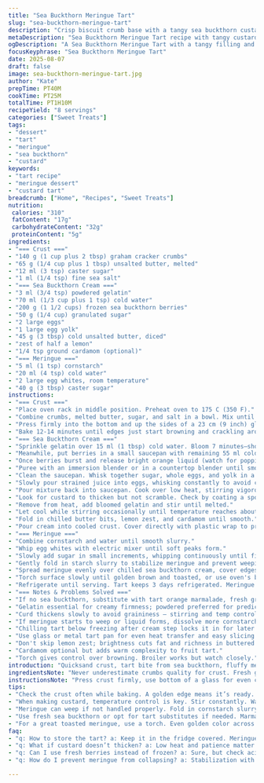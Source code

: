 ```yaml
---
title: "Sea Buckthorn Meringue Tart"
slug: "sea-buckthorn-meringue-tart"
description: "Crisp biscuit crumb base with a tangy sea buckthorn custard, topped with a toasted cloud of meringue. Uses gelatin for stability, fresh citrus twist, and a hint of cardamom in the filling. Balanced sweetness against bright fruit acidity. No nuts, easy to freeze halfway. Requires patience watching custard thicken gently over low heat. Visual cues guide doneness rather than strict times. Meringue tips included. Stores well up to three days chilled."
metaDescription: "Sea Buckthorn Meringue Tart recipe with tangy custard, crispy base, toasted meringue. Unique flavors elevate a classic dessert to new heights."
ogDescription: "A Sea Buckthorn Meringue Tart with a tangy filling and toasted meringue that will impress. Perfect for gatherings or a special dessert treat."
focusKeyphrase: "Sea Buckthorn Meringue Tart"
date: 2025-08-07
draft: false
image: sea-buckthorn-meringue-tart.jpg
author: "Kate"
prepTime: PT40M
cookTime: PT25M
totalTime: PT1H10M
recipeYield: "8 servings"
categories: ["Sweet Treats"]
tags:
- "dessert"
- "tart"
- "meringue"
- "sea buckthorn"
- "custard"
keywords:
- "tart recipe"
- "meringue dessert"
- "custard tart"
breadcrumb: ["Home", "Recipes", "Sweet Treats"]
nutrition: 
 calories: "310"
 fatContent: "17g"
 carbohydrateContent: "32g"
 proteinContent: "5g"
ingredients:
- "=== Crust ==="
- "140 g (1 cup plus 2 tbsp) graham cracker crumbs"
- "65 g (1/4 cup plus 1 tbsp) unsalted butter, melted"
- "12 ml (3 tsp) caster sugar"
- "1 ml (1/4 tsp) fine sea salt"
- "=== Sea Buckthorn Cream ==="
- "3 ml (3/4 tsp) powdered gelatin"
- "70 ml (1/3 cup plus 1 tsp) cold water"
- "200 g (1 1/2 cups) frozen sea buckthorn berries"
- "50 g (1/4 cup) granulated sugar"
- "2 large eggs"
- "1 large egg yolk"
- "45 g (3 tbsp) cold unsalted butter, diced"
- "zest of half a lemon"
- "1/4 tsp ground cardamom (optional)"
- "=== Meringue ==="
- "5 ml (1 tsp) cornstarch"
- "20 ml (4 tsp) cold water"
- "2 large egg whites, room temperature"
- "40 g (3 tbsp) caster sugar"
instructions:
- "=== Crust ==="
- "Place oven rack in middle position. Preheat oven to 175 C (350 F)."
- "Combine crumbs, melted butter, sugar, and salt in a bowl. Mix until texture resembles damp sand."
- "Press firmly into the bottom and up the sides of a 23 cm (9 inch) glass tart pan. No gaps or thin spots."
- "Bake 12-14 minutes until edges just start browning and crackling aroma releases. Let cool to lukewarm before adding filling."
- "=== Sea Buckthorn Cream ==="
- "Sprinkle gelatin over 15 ml (1 tbsp) cold water. Bloom 7 minutes—should swell and soften."
- "Meanwhile, put berries in a small saucepan with remaining 55 ml cold water. Heat over medium, stirring occasionally."
- "Once berries burst and release bright orange liquid (watch for popping sounds), remove from heat."
- "Puree with an immersion blender or in a countertop blender until smooth. Strain through fine mesh into a bowl to remove seeds and bits. Discard solids."
- "Clean the saucepan. Whisk together sugar, whole eggs, and yolk in a separate bowl."
- "Slowly pour strained juice into eggs, whisking constantly to avoid cooking."
- "Pour mixture back into saucepan. Cook over low heat, stirring vigorously and scraping bottom and edges constantly."
- "Look for custard to thicken but not scramble. Check by coating a spoon; it should leave a clear path when you run your finger across the back (nappe consistency). This may take 8-12 minutes. Patience key."
- "Remove from heat, add bloomed gelatin and stir until melted."
- "Let cool while stirring occasionally until temperature reaches about 37 C (99 F)—warm enough to melt butter but not hot enough to break eggs."
- "Fold in chilled butter bits, lemon zest, and cardamom until smooth."
- "Pour cream into cooled crust. Cover directly with plastic wrap to prevent skin. Chill minimum 1 hour to set. Can freeze here."
- "=== Meringue ==="
- "Combine cornstarch and water until smooth slurry."
- "Whip egg whites with electric mixer until soft peaks form."
- "Slowly add sugar in small increments, whipping continuously until firm peaks and glossy texture form. Meringue should hold stiff peaks but still look moist."
- "Gently fold in starch slurry to stabilize meringue and prevent weeping."
- "Spread meringue evenly over chilled sea buckthorn cream, cover edges to seal crust fully."
- "Torch surface slowly until golden brown and toasted, or use oven's broiler for 1-2 minutes watching carefully to avoid burning."
- "Refrigerate until serving. Tart keeps 3 days refrigerated. Meringue texture will soften over time."
- "=== Notes & Problems Solved ==="
- "If no sea buckthorn, substitute with tart orange marmalade, fresh grapefruit or apricot preserves (adjust sugar)."
- "Gelatin essential for creamy firmness; powdered preferred for predictable bloom."
- "Curd thickens slowly to avoid graininess — stirring and temp control critical. Never rush with high heat."
- "If meringue starts to weep or liquid forms, dissolve more cornstarch in water and fold in gently to re-stabilize."
- "Chilling tart below freezing after cream step locks it in for later without texture loss."
- "Use glass or metal tart pan for even heat transfer and easy slicing."
- "Don't skip lemon zest; brightness cuts fat and richness in buttered cream."
- "Cardamom optional but adds warm complexity to fruit tart."
- "Torch gives control over browning. Broiler works but watch closely."
introduction: "Quicksand crust, tart bite from sea buckthorn, fluffy meringue on top. Different. No nut allergens here. Gelatin for custard hold, lemon for snap. Cardamom sneaks in slots flavor beyond expected. Watch custard closely, patience pays off—the tell is thickness coating a spoon without curdling or burning. Meringue is stabilized by starch slurry; no weeping halfway through serving. Torch that meringue just enough to burnished gold, better than broiler scorch. Chill, serve within days, or freeze early stages. Keeps texture intact, flavor punch maintained. Warning: beware too much haste, especially at custard. Worth the wait."
ingredientsNote: "Never underestimate crumbs quality for crust. Fresh graham crumbs, not overprocessed, give texture. Butter measured accurately ensures proper hydration—too much, soggy; too little, crumbly. Sugar quantity adjusted down slightly to let fruit shine. For cream, powdered gelatin blooms better than sheets in home kitchens; source good powder. Frozen sea buckthorn essential for consistent acidity; if unavailable, try substituting with tart apricot preserves but reduce added sugar accordingly to keep balance. Lemon zest isn’t optional—adds brightness that lifts heavy butter in custard. Cardamom is a wild card but elevates aroma; omit if not on hand. Meringue stabilized with cornstarch slurry—don't skip or risk weep. Egg whites at room temp whip better, dry bowl and whisk critical for stiff peaks."
instructionsNote: "Press crust firmly, use bottom of a glass for even compaction. Watch crust edges as they bake—should turn light golden, not burnt. Custard needs constant attention—stir, scrape, whisk to avoid lumps and scorching—low, steady heat wins here, no shortcuts. Bloom gelatin first, always cold water. Strain purees to avoid grainy texture. Check custard by spoon test; if it coats and leaves a clear line, ready. Stirring butter in cold keeps custard shiny and smooth, avoid melting if cream too hot. All plastic wrap contact surfaces to prevent skin formation on custard. Whip whites slowly for best foam, gradually add sugar to get dense peaks. Incorporate starch slurry last; folds gently, no deflate. Meringue torch carefully—small bursts, keep rotating. Store tart covered and chilled, meringue softens but flavor holds. Make ahead by freezing after cream layer, then thaw fully before meringue step."
tips:
- "Check the crust often while baking. A golden edge means it’s ready. Look for light crackling sounds. Press crust firmly. No gaps allowed. Use the glass bottom to ensure even pressure. Too much butter? Crust becomes soggy, not good."
- "When making custard, temperature control is key. Stir constantly. Watch for that spoon test. Thick enough to leave a clear line but not lumpy. If it curdles, turn down heat quickly. Constant scraping of the pan bottom helps prevent burning or sticking."
- "Meringue can weep if not handled properly. Fold in cornstarch slurry last for stability. If you see liquid forming, mix more cornstarch with water as a backup. This stops the weeping. Room temperature egg whites whip up better, too."
- "Use fresh sea buckthorn or opt for tart substitutes if needed. Marmalade or apricot preserves can work. Adjust sugar balance based on substitute acidity. Always strain purees to avoid texture issues."
- "For a great toasted meringue, use a torch. Even golden color across the top is the goal. If using broiler, stay nearby. One minute too long can lead to burning. Small bursts from the torch create better control."
faq:
- "q: How to store the tart? a: Keep it in the fridge covered. Meringue softens in time but flavor remains. Eat within three days for best experience. Can freeze before meringue step."
- "q: What if custard doesn’t thicken? a: Low heat and patience matter. If it seems too runny, keep stirring until you get that line test done. Emergency? Return to low heat for a bit longer."
- "q: Can I use fresh berries instead of frozen? a: Sure, but check acidity. You may have to tweak sugar in the filling. Fresh berries need to burst open though, might take longer."
- "q: How do I prevent meringue from collapsing? a: Stabilization with cornstarch is crucial. If it's warm, chill before serving. Cold meringue holds together better. Use cold egg whites for initial foaming."

---
```


